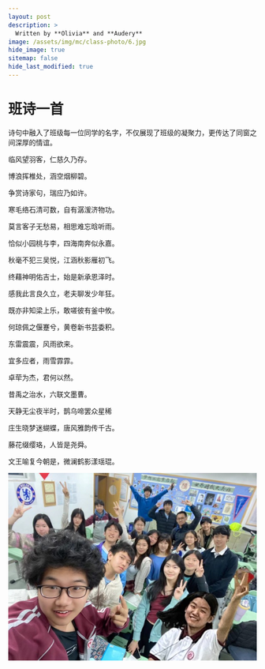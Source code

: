 ```yaml
---
layout: post
description: >
  Written by **Olivia** and **Audery**
image: /assets/img/mc/class-photo/6.jpg
hide_image: true
sitemap: false
hide_last_modified: true
---
```


# 班诗一首

诗句中融入了班级每一位同学的名字，不仅展现了班级的凝聚力，更传达了同窗之间深厚的情谊。

临风望羽客，仁慈久乃存。

博浪挥椎处，涵空烟柳碧。

争赏诗家句，瑞应乃如许。

寒毛络石清可数，自有潺湲济物功。

莫言客子无愁易，相思难忘晗听雨。

恰似小园桃与李，四海南奔似永嘉。

秋毫不犯三吴悦，江涵秋影雁初飞。

终藉神明佑吉士，始是新承恩泽时。

感我此言良久立，老夫聊发少年狂。

既亦非知梁上乐，敢嗟彼有釜中攸。

何琼佩之偃蹇兮，黄卷新书芸委积。

东雷震震，风雨欲来。

宜多应者，雨雪霏霏。

卓荦为杰，君何以然。

昔禹之治水，六联文墨曹。

天静无尘夜半时，鹊乌啼罢众星稀

庄生晓梦迷蝴蝶，唐风雅韵传千古。

藤花缀缨珞，人皆是尧舜。

文王喻复今朝是，微澜鹤影漾瑶琨。

![](../../assets/img/mc/class-photo/6.jpg)